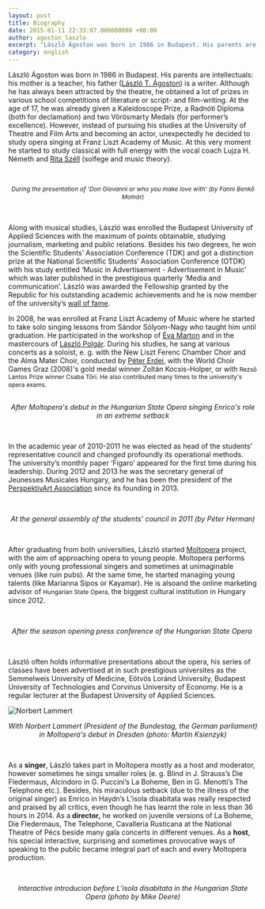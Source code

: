 ```yaml
---
layout: post
title: Biography
date: 2015-01-11 22:33:07.000000000 +00:00
author: agoston_laszlo
excerpt: "László Ágoston was born in 1986 in Budapest. His parents are intellectuals: his mother is a teacher, his father (László T. Ágoston) is a writer. Although he has always been attracted by the theatre, he obtained a lot of prizes in various school competitions of literature or script- and film-writing. At the age of 17, he was..."
category: english
---
```

<p>László Ágoston was born in 1986 in Budapest. His parents are intellectuals: his mother is a teacher, his father (<a href="http://hu.wikipedia.org/wiki/T._%C3%81goston_L%C3%A1szl%C3%B3">László T. Ágoston</a>) is a writer. Although he has always been attracted by the theatre, he obtained a lot of prizes in various school competitions of literature or script- and film-writing. At the age of 17, he was already given a Kaleidoscope Prize, a Radnóti Diploma (both for declamation) and two Vörösmarty Medals (for performer’s excellence). However, instead of pursuing his studies at the University of Theatre and Film Arts and becoming an actor, unexpectedly he decided to study opera singing at Franz Liszt Academy of Music. At this very moment he started to study classical with full energy with the vocal coach Lujza H. Németh and <a href="http://lfze.hu/oktatok/-/asset_publisher/exVsliQos2qD/content/szell-rita/10192">Rita Széll</a> (solfege and music theory).</p>
<p>&nbsp;</p>
<p style="text-align: center;"><img src="http://www.agostonlaszlo.hu/kepek/bkf-agoston-laszlo.jpg" alt="" style="font-size: 12.1599998474121px; line-height: 15.8079996109009px; text-align: center;" /><em><span style="font-size: 12.1599998474121px; line-height: 15.8079996109009px; text-align: center;">During the presentation of 'Don Giovanni or who you make love with' (by Fanni Benkő Molnár)</span></em></p>
<p style="text-align: center;">&nbsp;</p>
<p>Along with musical studies, László was enrolled the Budapest University of Applied Sciences with the maximum of points obtainable, studying journalism, marketing and public relations. Besides his two degrees, he won the Scientific Students’ Association Conference (TDK) and got a distinction prize at the National Scientific Students’ Association Conference (OTDK) with his study entitled ‘Music in Advertisement - Advertisement in Music’ which was later published in the prestigious quarterly ‘Media and communication’. László was awarded the Fellowship granted by the Republic for his outstanding academic achievements and he is now member of the university’s <a href="http://www.bkf.hu/okisbkfesek/agoston-laszlo">wall of fame</a>.</p>
<p>In 2008, he was enrolled at Franz Liszt Academy of Music where he started to take solo singing lessons from Sándor Sólyom-Nagy who taught him until graduation. He participated in the workshop of <a href="http://www.martoneva.hu/">Éva Marton</a> and in the mastercours of <a href="http://hu.wikipedia.org/wiki/Polg%C3%A1r_L%C3%A1szl%C3%B3_%28opera%C3%A9nekes%29">László Polgár</a>. During his studies, he sang at various concerts as a soloist, e. g. with the New Liszt Ferenc Chamber Choir and the Alma Mater Choir, conducted by <a href="http://www.bacstudastar.hu/erdei-peter">Péter Erdei</a>, with the World Choir Games Graz (2008)'s gold medal winner Zoltán Kocsis-Holper, or with <span style="font-size: 12.1599998474121px; line-height: 15.8079996109009px;">Rezső Lantos Prize winner </span><span style="font-size: 12.1599998474121px; line-height: 1.3em;">Csaba Tőri. He also contributed many times to the university's opera exams.</span></p>
<p><img src="http://agostonlaszlo.hu/kepek/moltopera-agoston-laszlo.jpg" alt="" style="font-size: 12.1599998474121px; line-height: 15.8079996109009px;" /></p>
<p style="text-align: center;"><em>After Moltopera's debut in the Hungarian State Opera singing Enrico's role in an extreme setback</em></p>
<p style="text-align: center;">&nbsp;</p>
<p>In the academic year of 2010-2011 he was elected as head of the students’ representative council and changed profoundly its operational methods. The university’s monthly paper ‘Figaro’ appeared for the first time during his leadership. During 2012 and 2013 he was the secretary general of Jeunesses Musicales Hungary, and he has been the president of the <a href="http://www.perspektivart.hu/">PerspektivArt Association</a> since its founding in 2013.</p>
<p>&nbsp;</p>
<p style="text-align: center;"><img src="http://www.agostonlaszlo.hu/kepek/hok-agoston-laszlo.jpg" alt="" /><br /><em>At the general assembly of the students’ council in 2011 (by Péter Herman)</em></p>
<p>&nbsp;</p>
<p>After graduating from both universities, László started <a href="http://www.moltopera.hu/en/">Moltopera</a> project, with the aim of approaching opera to young people. Moltopera performs only with young professional singers and sometimes at unimaginable venues (like ruin pubs). At the same time, he started managing young talents (like Marianna Sipos or Kayamar). He is alsoand the online marketing advisor of <span style="font-size: 12.1599998474121px; line-height: 15.8079996109009px;">Hungarian State Opera,&nbsp;</span>the biggest cultural institution in Hungary since 2012.</p>
<p>&nbsp;</p>
<p style="text-align: center;"><img src="http://www.agostonlaszlo.hu/kepek/marketing-agoston-laszlo.jpg" alt="" /><em>After the season opening press conference of the Hungarian State Opera&nbsp;</em></p>
<p>&nbsp;</p>
<p>László often holds informative presentations about the opera, his series of classes have been advertised at in such prestigious universites as the Semmelweis University of Medicine, Eötvös Loránd University, Budapest University of Technologies and Corvinus University of Economy. He is a regular lecturer at the Budapest University of Applied Sciences.</p>
<p><img src="http://agostonlaszlo.hu/images/Norbert-Lammert.JPG" alt="Norbert Lammert" style="display: block; margin-left: auto; margin-right: auto;" /></p>
<p style="text-align: center;"><em>With Norbert Lammert (President of the Bundestag, the German parliament) in Moltopera's debut in Dresden (photo:&nbsp;Martin Ksienzyk)</em></p>
<p style="text-align: center;">&nbsp;</p>
<p>As a <strong>singer</strong>, László takes part in Moltopera mostly as a host and moderator, however sometimes he sings smaller roles (e. g. Blind in J. Strauss’s Die Fledermaus, Alcindoro in G. Puccini’s La Boheme, Ben in G. Menotti’s The Telephone etc.). Besides, his miraculous setback (due to the illness of the original singer) as Enrico in Haydn’s L’isola disabitata was really respected and praised by all critics, even though he has learnt the role in less than 36 hours in 2014. As a<strong> director,</strong> he worked on juvenile versions of La Boheme, Die Fledermaus, The Telephone, Cavalleria Rusticana at the National Theatre of Pécs beside many gala concerts in different venues. As a <strong>host</strong>, his special interactive, surprising and sometimes provocative ways of speaking to the public became integral part of each and every Moltopera production.</p>
<p>&nbsp;&nbsp;</p>
<p style="text-align: center;"><img src="http://www.agostonlaszlo.hu/kepek/konferalas-agoston-laszlo.jpg" alt="" /><em>Interactive introducion before L’isola disabitata in the Hungarian State Opera (photo by Mike Deere)</em></p>
